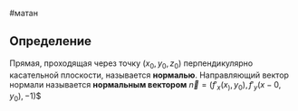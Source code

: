 #матан 
## Определение
Прямая, проходящая через точку $(x_0, y_0, z_0)$ перпендикулярно касательной плоскости, называется **нормалью**.
Направляющий вектор нормали называется **нормальным вектором** $\vec{n} = (f'_x(x_), y_0), f'_y(x-0, y_0), -1)$$